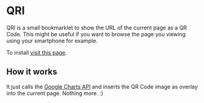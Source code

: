 QRl
===

QRl is a small bookmarklet to show the URL of the current page as a QR Code. This might be useful if you want to browse the page you viewing using your smartphone for example.

To install [visit this page](http://stroebjo.github.com/qrl/).

How it works
------------

It just calls the [Google Charts API](http://code.google.com/apis/chart/infographics/docs/qr_codes.html) and inserts the QR Code image as overlay into the current page. Nothing more. :)